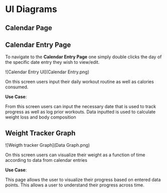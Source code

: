 # UI Diagrams

## Calendar Page

## Calendar Entry Page

To navigate to the **Calendar Entry Page** one simply double clicks the day of the specific date entry they wish to view/edit.

![Calendar Entry UI](Calendar Entry.png)

On this screen users input their daily workout routine as well as calories consumed.

**Use Case**:

From this screen users can input the necessary date that is used to track progress as well as log prior workouts. Data inputted is used to calculate weight loss and body composition

## Weight Tracker Graph

![Weigth tracker Graph](Data Graph.png)

On this screen users can visualize their weight as a function of time according to data from calendar entries

**Use Case**:

This page allows the user to visualize their progress based on entered data points. This allows a user to understand their progress across time.